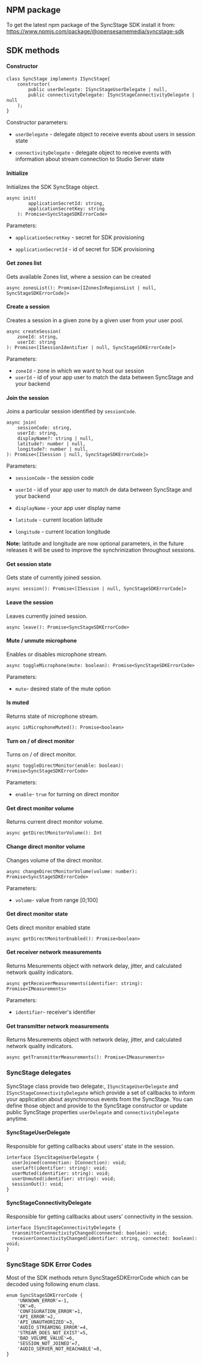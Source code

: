 ## NPM package

To get the latest npm package of the SyncStage SDK install it from: https://www.npmjs.com/package/@opensesamemedia/syncstage-sdk

## SDK methods

#### Constructor 
```
class SyncStage implements ISyncStage{
    constructor(
        public userDelegate: ISyncStageUserDelegate | null,
        public connectivityDelegate: ISyncStageConnectivityDelegate | null
    );
}
```

Constructor parameters:

* `userDelegate` - delegate object to receive events about users in session state

* `connectivityDelegate` - delegate object to receive events with information about stream connection to Studio Server state

#### Initialize

Initializes the SDK SyncStage object.

```
async init(
        applicationSecretId: string,
        applicationSecretKey: string
    ): Promise<SyncStageSDKErrorCode>
```

Parameters:

* `applicationSecretKey` - secret for SDK provisioning

* `applicationSecretId` - id of secret for SDK provisioning

#### Get zones list

Gets available Zones list, where a session can be created

```
async zonesList(): Promise<[IZonesInRegionsList | null, SyncStageSDKErrorCode]>
```

#### Create a session

Creates a session in a given zone by a given user from your user pool.

```
async createSession(
    zoneId: string,
    userId: string
): Promise<[ISessionIdentifier | null, SyncStageSDKErrorCode]>
```

Parameters:

* `zoneId` - zone in which we want to host our session
* `userId` - id of your app user to match the data between SyncStage and your backend

#### Join the session

Joins a particular session identified by `sessionCode`.

```
async join(
    sessionCode: string,
    userId: string,
    displayName?: string | null,
    latitude?: number | null,
    longitude?: number | null,
): Promise<[ISession | null, SyncStageSDKErrorCode]>
```

Parameters:

* `sessionCode` - the session code

* `userId` - id of your app user to match de data between SyncStage and your backend

* `displayName` - your app user display name

* `latitude` - current location latitude

* `longitude` - current location longitude

__Note:__ latitude and longitude are now optional parameters, in the future releases it will be used to improve the synchrinization throughout sessions.

#### Get session state

Gets state of currently joined session.

```
async session(): Promise<[ISession | null, SyncStageSDKErrorCode]> 
```


#### Leave the session

Leaves currently joined session.

```
async leave(): Promise<SyncStageSDKErrorCode> 
```

#### Mute / unmute microphone

Enables or disables microphone stream.

```
async toggleMicrophone(mute: boolean): Promise<SyncStageSDKErrorCode>
```

Parameters:

* `mute`- desired state of the mute option

#### Is muted

Returns state of microphone stream.

```
async isMicrophoneMuted(): Promise<boolean> 
```

#### Turn on / of direct monitor
Turns on / of direct monitor.

```
async toggleDirectMonitor(enable: boolean): Promise<SyncStageSDKErrorCode>
```

Parameters:

* `enable`- `true` for turning on direct monitor

#### Get direct monitor volume
Returns current direct monitor volume.

```
async getDirectMonitorVolume(): Int
```

#### Change direct monitor volume
Changes volume of the direct monitor.

```
async changeDirectMonitorVolume(volume: number): Promise<SyncStageSDKErrorCode>
```

Parameters:

* `volume`- value from range [0;100]

#### Get direct monitor state
Gets direct monitor enabled state

```
async getDirectMonitorEnabled(): Promise<boolean>
```

#### Get receiver network measurements
Returns Mesurements object with network delay, jitter, and calculated network quality indicators.

```
async getReceiverMeasurements(identifier: string): Promise<IMeasurements>
```

Parameters:

* `identifier`- receiver's identifier


#### Get transmitter network measurements
Returns Mesurements object with network delay, jitter, and calculated network quality indicators.

```
async getTransmitterMeasurements(): Promise<IMeasurements>
```


### SyncStage delegates
SyncStage class provide two delegate:, `ISyncStageUserDelegate` and `ISyncStageConnectivityDelegate` which provide a set of callbacks to inform your application about asynchronous events from the SyncStage. You can define those object and provide to the SyncStage constructor or update public SyncStage properties `userDelegate` and `connectivityDelegate` anytime.

#### SyncStageUserDelegate
Responsible for getting callbacks about users' state in the session.

```
interface ISyncStageUserDelegate {
  userJoined(connection: IConnection): void;
  userLeft(identifier: string): void;
  userMuted(identifier: string): void;
  userUnmuted(identifier: string): void;
  sessionOut(): void;
}

```

#### SyncStageConnectivityDelegate
Responsible for getting callbacks about users' connectivity in the session.

```
interface ISyncStageConnectivityDelegate {
  transmitterConnectivityChanged(connected: boolean): void;
  receiverConnectivityChanged(identifier: string, connected: boolean): void;
}
```

### SyncStage SDK Error Codes

Most of the SDK methods return SyncStageSDKErrorCode which can be decoded using following enum class.

```
enum SyncStageSDKErrorCode {
    'UNKNOWN_ERROR'=-1, 
    'OK'=0,
    'CONFIGURATION_ERROR'=1,
    'API_ERROR'=2,
    'API_UNAUTHORIZED'=3,
    'AUDIO_STREAMING_ERROR'=4,
    'STREAM_DOES_NOT_EXIST'=5, 
    'BAD_VOLUME_VALUE'=6,
    'SESSION_NOT_JOINED'=7,
    'AUDIO_SERVER_NOT_REACHABLE'=8,
}
```
